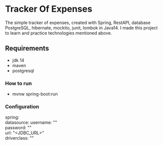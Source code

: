 # Tracker Of Expenses
The simple tracker of expenses, created with Spring, RestAPI,  database PostgreSQL, hibernate, mockito, junit, lombok in Java14. I made this project to learn and practice technologies mentioned above.
## Requirements
 - jdk 14
 - maven
 - postgresql
### How to run
- mvnw spring-boot:run
### Configuration
spring:\
  datasource:
    username: "<USERNAME>" \
    password: "<PASSWORD>" \
    url: "<JDBC_URL>" \
    driverclass: "<DRIVER>"
